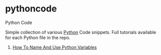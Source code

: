 # pythoncode
Python Code

Simple collection of various [Python](https://www.python.org/) Code snippets.  Full tutorials available for each Python file in the repo.

1. [How To Name And Use Python Variables](https://vegibit.com/how-to-name-and-use-python-variables/)
